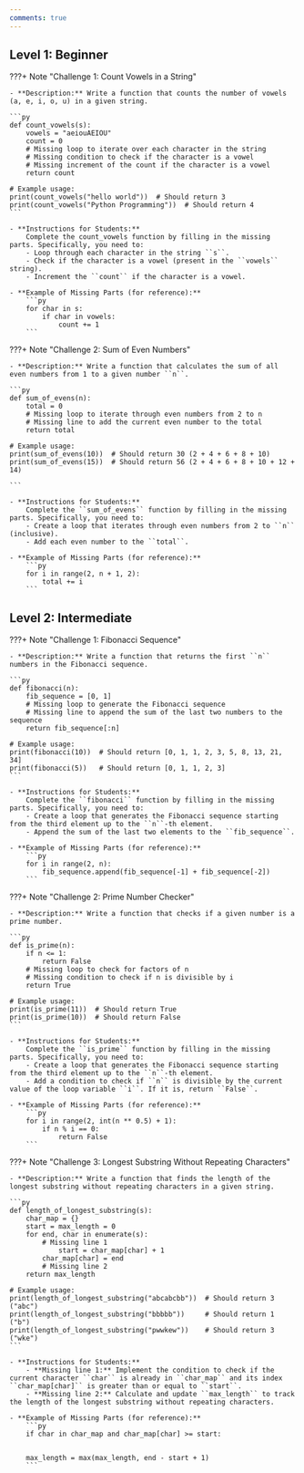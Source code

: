 ```yaml
---
comments: true
---
```


## **Level 1: Beginner**

???+ Note "Challenge 1: Count Vowels in a String"

    - **Description:** Write a function that counts the number of vowels (a, e, i, o, u) in a given string.

    ```py
    def count_vowels(s):
        vowels = "aeiouAEIOU"
        count = 0
        # Missing loop to iterate over each character in the string
        # Missing condition to check if the character is a vowel
        # Missing increment of the count if the character is a vowel
        return count

    # Example usage:
    print(count_vowels("hello world"))  # Should return 3
    print(count_vowels("Python Programming"))  # Should return 4
    ```

    - **Instructions for Students:** 
        Complete the count_vowels function by filling in the missing parts. Specifically, you need to:
        - Loop through each character in the string ``s``.
        - Check if the character is a vowel (present in the ``vowels`` string).
        - Increment the ``count`` if the character is a vowel.
    
    - **Example of Missing Parts (for reference):**
        ```py
        for char in s:
            if char in vowels:
                count += 1
        ```

???+ Note "Challenge 2: Sum of Even Numbers"

    - **Description:** Write a function that calculates the sum of all even numbers from 1 to a given number ``n``.

    ```py
    def sum_of_evens(n):
        total = 0
        # Missing loop to iterate through even numbers from 2 to n
        # Missing line to add the current even number to the total
        return total

    # Example usage:
    print(sum_of_evens(10))  # Should return 30 (2 + 4 + 6 + 8 + 10)
    print(sum_of_evens(15))  # Should return 56 (2 + 4 + 6 + 8 + 10 + 12 + 14)

    ```

    - **Instructions for Students:** 
        Complete the ``sum_of_evens`` function by filling in the missing parts. Specifically, you need to:
        - Create a loop that iterates through even numbers from 2 to ``n`` (inclusive).
        - Add each even number to the ``total``.
    
    - **Example of Missing Parts (for reference):**
        ```py
        for i in range(2, n + 1, 2):
            total += i
        ```

## **Level 2: Intermediate**

???+ Note "Challenge 1: Fibonacci Sequence"

    - **Description:** Write a function that returns the first ``n`` numbers in the Fibonacci sequence.

    ```py
    def fibonacci(n):
        fib_sequence = [0, 1]
        # Missing loop to generate the Fibonacci sequence
        # Missing line to append the sum of the last two numbers to the sequence
        return fib_sequence[:n]

    # Example usage:
    print(fibonacci(10))  # Should return [0, 1, 1, 2, 3, 5, 8, 13, 21, 34]
    print(fibonacci(5))   # Should return [0, 1, 1, 2, 3]
    ```

    - **Instructions for Students:** 
        Complete the ``fibonacci`` function by filling in the missing parts. Specifically, you need to:
        - Create a loop that generates the Fibonacci sequence starting from the third element up to the ``n``-th element.
        - Append the sum of the last two elements to the ``fib_sequence``.
    
    - **Example of Missing Parts (for reference):**
        ```py
        for i in range(2, n):
            fib_sequence.append(fib_sequence[-1] + fib_sequence[-2])
        ```


???+ Note "Challenge 2: Prime Number Checker"

    - **Description:** Write a function that checks if a given number is a prime number.

    ```py
    def is_prime(n):
        if n <= 1:
            return False
        # Missing loop to check for factors of n
        # Missing condition to check if n is divisible by i
        return True

    # Example usage:
    print(is_prime(11))  # Should return True
    print(is_prime(10))  # Should return False
    ```

    - **Instructions for Students:** 
        Complete the ``is_prime`` function by filling in the missing parts. Specifically, you need to:
        - Create a loop that generates the Fibonacci sequence starting from the third element up to the ``n``-th element.
        - Add a condition to check if ``n`` is divisible by the current value of the loop variable ``i``. If it is, return ``False``.
    
    - **Example of Missing Parts (for reference):**
        ```py
        for i in range(2, int(n ** 0.5) + 1):
            if n % i == 0:
                return False
        ```

???+ Note "Challenge 3: Longest Substring Without Repeating Characters"

    - **Description:** Write a function that finds the length of the longest substring without repeating characters in a given string.

    ```py
    def length_of_longest_substring(s):
        char_map = {}
        start = max_length = 0
        for end, char in enumerate(s):
            # Missing line 1
                start = char_map[char] + 1
            char_map[char] = end
            # Missing line 2
        return max_length

    # Example usage:
    print(length_of_longest_substring("abcabcbb"))  # Should return 3 ("abc")
    print(length_of_longest_substring("bbbbb"))     # Should return 1 ("b")
    print(length_of_longest_substring("pwwkew"))    # Should return 3 ("wke")
    ```

    - **Instructions for Students:** 
        - **Missing line 1:** Implement the condition to check if the current character ``char`` is already in ``char_map`` and its index ``char_map[char]`` is greater than or equal to ``start``.
        - **Missing line 2:** Calculate and update ``max_length`` to track the length of the longest substring without repeating characters.
    
    - **Example of Missing Parts (for reference):**
        ```py
        if char in char_map and char_map[char] >= start:
           
        
        max_length = max(max_length, end - start + 1)
        ```


